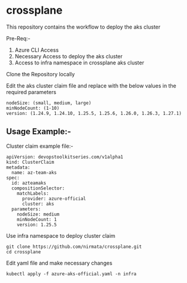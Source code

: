# crossplane

This repository contains the workflow to deploy the aks cluster

Pre-Req:-

1. Azure CLI Access
2. Necessary Access to deploy the aks cluster
3. Access to infra namespace in crossplane aks cluster

Clone the Repository locally

Edit the aks cluster claim file and replace with the below values in the required parameters

```
nodeSize: (small, medium, large)
minNodeCount: (1-10)
version: (1.24.9, 1.24.10, 1.25.5, 1.25.6, 1.26.0, 1.26.3, 1.27.1)
```

## Usage Example:-

Cluster claim example file:-

```
apiVersion: devopstoolkitseries.com/v1alpha1
kind: ClusterClaim
metadata:
  name: az-team-aks
spec:
  id: azteamaks
  compositionSelector:
    matchLabels:
      provider: azure-official
      cluster: aks
  parameters:
    nodeSize: medium
    minNodeCount: 1
    version: 1.25.5
```

Use infra namespace to deploy cluster claim

```
git clone https://github.com/nirmata/crossplane.git
cd crossplane
```

Edit yaml file and make necessary changes

```
kubectl apply -f azure-aks-official.yaml -n infra
```